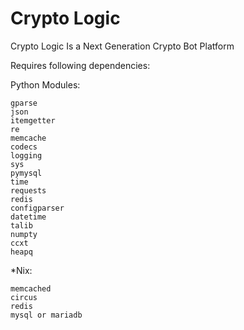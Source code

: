 # Crypto Logic

Crypto Logic Is a Next Generation Crypto Bot Platform	

Requires following dependencies:

Python Modules:

	gparse
	json
	itemgetter
	re
	memcache
	codecs
	logging
	sys
	pymysql
	time
	requests
	redis
	configparser
	datetime
	talib
	numpty
	ccxt
	heapq
*Nix:

	memcached
	circus
	redis
	mysql or mariadb
